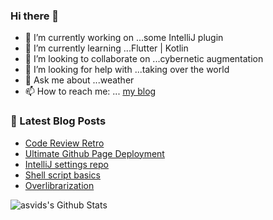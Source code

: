 ### Hi there 👋

- 🔭 I’m currently working on ...some IntelliJ plugin
- 🌱 I’m currently learning ...Flutter | Kotlin 
- 👯 I’m looking to collaborate on ...cybernetic augmentation
- 🤔 I’m looking for help with ...taking over the world
- 💬 Ask me about ...weather
- 📫 How to reach me: ... [my blog](https://asvid.github.io/)

### 📕 Latest Blog Posts
<!-- BLOG-POST-LIST:START -->
- [Code Review Retro](/code-review-retro)
- [Ultimate Github Page Deployment](/github-page-deployment)
- [IntelliJ settings repo](/intellij-settings-repo)
- [Shell script basics](/shellscriptbasics)
- [Overlibrarization](/overlibrarization)
<!-- BLOG-POST-LIST:END -->

<img align="left" alt="asvids's Github Stats" src="https://github-readme-stats.vercel.app/api?username=asvid&show_icons=true&hide_border=true&theme=dracula&include_all_commits=true&count_private=true" />
